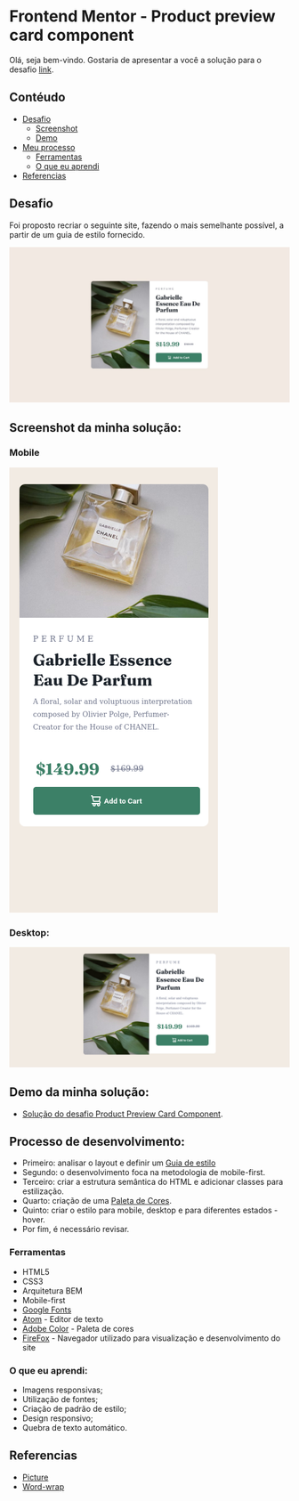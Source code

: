 # Frontend Mentor - Product preview card component

Olá, seja bem-vindo. Gostaria de apresentar a você a solução para o desafio [link](https://www.frontendmentor.io/challenges/faq-accordion-card-XlyjD0Oam).

## Contéudo

- [Desafio](#desafio)
    - [Screenshot](#screenshot)
    - [Demo](#demo)
- [Meu processo](#meu-processo)
    - [Ferramentas](#ferramentas)
    - [O que eu aprendi](#o-que-eu-aprendi)
- [Referencias](#referencia)


## Desafio
Foi proposto recriar o seguinte site, fazendo o mais semelhante possível, a partir de um guia de estilo fornecido.

![](./design/desktop-design.jpg)

## Screenshot da minha solução:

### Mobile
![](./design/solucao-mobile.png)

### Desktop:
![](./design/solucao-desktop.png)

## Demo da minha solução:

- [Solução do desafio Product Preview Card Component](https://brunosilvafaria.github.io/Product-preview-card-component/).

## Processo de desenvolvimento:
- Primeiro: analisar o layout e definir um [Guia de estilo](style-guide)
- Segundo: o desenvolvimento foca na metodologia de mobile-first.
- Terceiro: criar a estrutura semântica do HTML e adicionar classes para estilização.
- Quarto: criação de uma [Paleta de Cores](https://color.adobe.com/pt/mythemes).
- Quinto: criar o estilo para mobile, desktop e para diferentes estados - hover.
- Por fim, é necessário revisar.

### Ferramentas

- HTML5
- CSS3
- Arquitetura BEM
- Mobile-first
- [Google Fonts](https://fonts.google.com)
- [Atom](https://atom.io/) - Editor de texto
- [Adobe Color](https://color.adobe.com/pt/create/color-wheel) - Paleta de cores
- [FireFox](https://www.mozilla.org/pt-BR/firefox/new/) - Navegador utilizado para visualização e desenvolvimento do site


### O que eu aprendi:
- Imagens responsivas;
- Utilização de fontes;
- Criação de padrão de estilo;
- Design responsivo;
- Quebra de texto automático.

## Referencias
- [Picture](https://www.w3schools.com/tags/tag_picture.asp)
- [Word-wrap](https://tecnoguia.istocks.club/como-quebrar-o-texto-em-uma-nova-linha-em-css/2021-03-30/)
